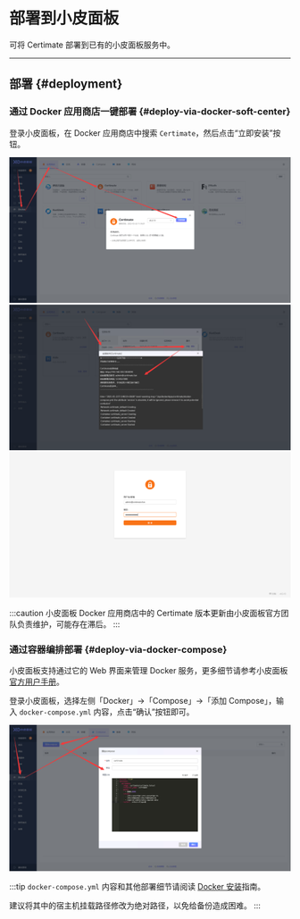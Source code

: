 ﻿# 部署到小皮面板

可将 Certimate 部署到已有的小皮面板服务中。

---

## 部署 {#deployment}

### 通过 Docker 应用商店一键部署 {#deploy-via-docker-soft-center}

登录小皮面板，在 Docker 应用商店中搜索 `Certimate`，然后点击“立即安装”按钮。

![屏幕截图](https://github.com/certimate-go/docs/blob/main/static/gh/installation_xppanel-1.zh.png?raw=true)
![屏幕截图](https://github.com/certimate-go/docs/blob/main/static/gh/installation_xppanel-2.zh.png?raw=true)
![屏幕截图](https://github.com/certimate-go/docs/blob/main/static/gh/installation_xppanel-3.zh.png?raw=true)

:::caution
小皮面板 Docker 应用商店中的 Certimate 版本更新由小皮面板官方团队负责维护，可能存在滞后。
:::

### 通过容器编排部署 {#deploy-via-docker-compose}

小皮面板支持通过它的 Web 界面来管理 Docker 服务，更多细节请参考小皮面板[官方用户手册](https://doc.xp.cn/linux)。

登录小皮面板，选择左侧「Docker」->「Compose」->「添加 Compose」，输入 `docker-compose.yml` 内容，点击“确认”按钮即可。

![屏幕截图](https://github.com/certimate-go/docs/blob/main/static/gh/installation_xppanel-4.zh.png?raw=true)

:::tip
`docker-compose.yml` 内容和其他部署细节请阅读 [Docker 安装](/docs/getting-started/installation/docker)指南。

建议将其中的宿主机挂载路径修改为绝对路径，以免给备份造成困难。
:::
